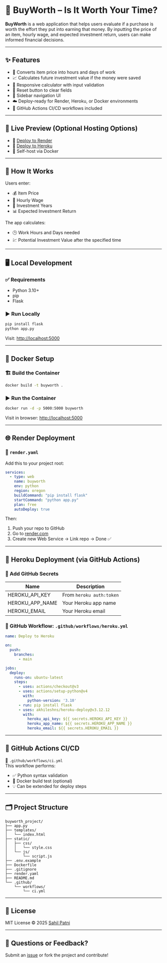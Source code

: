 # 💸 BuyWorth – Is It Worth Your Time?

**BuyWorth** is a web application that helps users evaluate if a purchase is worth the effort they put into earning that money. By inputting the price of an item, hourly wage, and expected investment return, users can make informed financial decisions.

---

## ✨ Features

- 🔢 Converts item price into hours and days of work
- 📈 Calculates future investment value if the money were saved
- 🧮 Responsive calculator with input validation
- 🔁 Reset button to clear fields
- 🧭 Sidebar navigation UI
- ☁️ Deploy-ready for Render, Heroku, or Docker environments
- 🔁 GitHub Actions CI/CD workflows included

---

## 🏁 Live Preview (Optional Hosting Options)

- 🔗 [Deploy to Render](https://render.com)
- 🔗 [Deploy to Heroku](https://heroku.com)
- 🐳 Self-host via Docker

---

## 🧠 How It Works

Users enter:
- 💰 Item Price
- 💼 Hourly Wage
- 📅 Investment Years
- 📊 Expected Investment Return

The app calculates:
- 🕒 Work Hours and Days needed
- 💹 Potential Investment Value after the specified time

---

## 🖥 Local Development

### ✅ Requirements
- Python 3.10+
- pip
- Flask

### ▶️ Run Locally
```bash
pip install flask
python app.py
```

Visit: [http://localhost:5000](http://localhost:5000)

---

## 🐳 Docker Setup

### 🏗️ Build the Container
```bash
docker build -t buyworth .
```

### ▶️ Run the Container
```bash
docker run -d -p 5000:5000 buyworth
```

Visit in browser: [http://localhost:5000](http://localhost:5000)

---

## 🌐 Render Deployment

### 📁 `render.yaml`
Add this to your project root:

```yaml
services:
  - type: web
    name: buyworth
    env: python
    region: oregon
    buildCommand: "pip install flask"
    startCommand: "python app.py"
    plan: free
    autoDeploy: true
```

Then:
1. Push your repo to GitHub
2. Go to [render.com](https://render.com)
3. Create new Web Service → Link repo → Done ✅

---

## 🚀 Heroku Deployment (via GitHub Actions)

### 🔐 Add GitHub Secrets
| Name             | Description                   |
|------------------|-------------------------------|
| HEROKU_API_KEY   | From `heroku auth:token`      |
| HEROKU_APP_NAME  | Your Heroku app name          |
| HEROKU_EMAIL     | Your Heroku email             |

### 📄 GitHub Workflow: `.github/workflows/heroku.yml`

```yaml
name: Deploy to Heroku

on:
  push:
    branches:
      - main

jobs:
  deploy:
    runs-on: ubuntu-latest
    steps:
      - uses: actions/checkout@v3
      - uses: actions/setup-python@v4
        with:
          python-version: '3.10'
      - run: pip install flask
      - uses: akhileshns/heroku-deploy@v3.12.12
        with:
          heroku_api_key: ${{ secrets.HEROKU_API_KEY }}
          heroku_app_name: ${{ secrets.HEROKU_APP_NAME }}
          heroku_email: ${{ secrets.HEROKU_EMAIL }}
```

---

## 🧪 GitHub Actions CI/CD

📁 `.github/workflows/ci.yml`  
This workflow performs:

- ✅ Python syntax validation
- 🐳 Docker build test (optional)
- 💡 Can be extended for deploy steps

---

## 🗂 Project Structure

```
buyworth_project/
├── app.py
├── templates/
│   └── index.html
├── static/
│   ├── css/
│   │   └── style.css
│   └── js/
│       └── script.js
├── .env.example
├── Dockerfile
├── .gitignore
├── render.yaml
├── README.md
└── .github/
    └── workflows/
        └── ci.yml
```

---

## 📄 License

MIT License © 2025 [Sahil Patni](https://github.com/sahilpatni95)

---

## 💬 Questions or Feedback?

Submit an [issue](https://github.com/sahilpatni95/buyworth/issues) or fork the project and contribute!